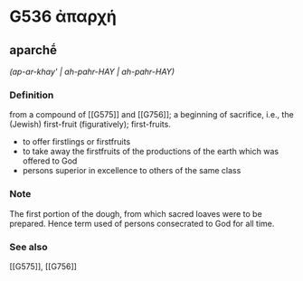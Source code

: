 # G536 ἀπαρχή

## aparchḗ

_(ap-ar-khay' | ah-pahr-HAY | ah-pahr-HAY)_

### Definition

from a compound of [[G575]] and [[G756]]; a beginning of sacrifice, i.e., the (Jewish) first-fruit (figuratively); first-fruits.

- to offer firstlings or firstfruits
- to take away the firstfruits of the productions of the earth which was offered to God
- persons superior in excellence to others of the same class

### Note

The first portion of the dough, from which sacred loaves were to be prepared. Hence term used of persons consecrated to God for all time.

### See also

[[G575]], [[G756]]

